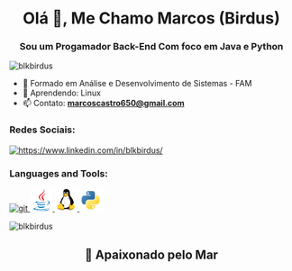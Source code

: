 <h1 align="center">Olá 👋, Me Chamo Marcos (Birdus)</h1>
<h3 align="center">Sou um Progamador Back-End Com foco em Java e Python</h3>

<p align="left"> <img src="https://komarev.com/ghpvc/?username=blkbirdus&label=Surfers&color=b40e88&style=plastic" alt="blkbirdus" /> </p>

- 📖 Formado em Análise e Desenvolvimento de Sistemas - FAM
- 🌱 Aprendendo: Linux
- 📫 Contato: **marcoscastro650@gmail.com**

<h3 align="left">Redes Sociais:</h3>
<p align="left">
<a href="https://linkedin.com/in/https://www.linkedin.com/in/blkbirdus/" target="blank"><img align="center" src="https://raw.githubusercontent.com/rahuldkjain/github-profile-readme-generator/master/src/images/icons/Social/linked-in-alt.svg" alt="https://www.linkedin.com/in/blkbirdus/" height="30" width="40" /></a>
</p>

<h3 align="left">Languages and Tools:</h3>
<p align="left"> <a href="https://git-scm.com/" target="_blank" rel="noreferrer"> <img src="https://www.vectorlogo.zone/logos/git-scm/git-scm-icon.svg" alt="git" width="40" height="40"/> </a> <a href="https://www.java.com" target="_blank" rel="noreferrer"> <img src="https://raw.githubusercontent.com/devicons/devicon/master/icons/java/java-original.svg" alt="java" width="40" height="40"/> </a> <a href="https://www.linux.org/" target="_blank" rel="noreferrer"> <img src="https://raw.githubusercontent.com/devicons/devicon/master/icons/linux/linux-original.svg" alt="linux" width="40" height="40"/> </a> <a href="https://www.python.org" target="_blank" rel="noreferrer"> <img src="https://raw.githubusercontent.com/devicons/devicon/master/icons/python/python-original.svg" alt="python" width="40" height="40"/> </a> </p>

<p><img align="center" src="https://github-readme-stats.vercel.app/api/top-langs?username=blkbirdus&show_icons=true&theme=synthwave&title_color=ffffff&text_color=ffffff&bg_color=ae1e94&locale=en&layout=compact" alt="blkbirdus" /></p>
<h2 align="center"> 🌊 Apaixonado pelo Mar </h2>
